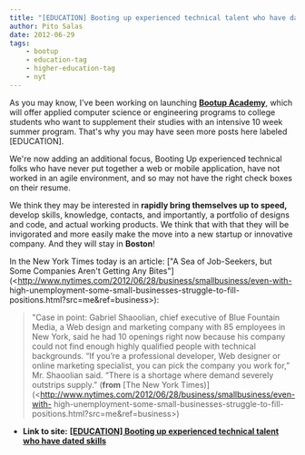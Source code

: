 ```yaml
---
title: "[EDUCATION] Booting up experienced technical talent who have dated skills"
author: Pito Salas
date: 2012-06-29
tags:
    - bootup
    - education-tag
    - higher-education-tag
    - nyt
---
```


As you may know, I've been working on launching [**Bootup
Academy**](<http://www.webbootup.com/>), which will offer applied computer
science or engineering programs to college students who want to supplement
their studies with an intensive 10 week summer program. That's why you may
have seen more posts here labeled [EDUCATION].

We're now adding an additional focus, Booting Up experienced technical folks
who have never put together a web or mobile application, have not worked in an
agile environment, and so may not have the right check boxes on their resume.

We think they may be interested in **rapidly bring themselves up to speed,**
develop skills, knowledge, contacts, and importantly, a portfolio of designs
and code, and actual working products. We think that with that they will be
invigorated and more easily make the move into a new startup or innovative
company. And they will stay in **Boston**!

In the New York Times today is an article: ["A Sea of Job-Seekers, but Some
Companies Aren't Getting Any
Bites"](<http://www.nytimes.com/2012/06/28/business/smallbusiness/even-with-
high-unemployment-some-small-businesses-struggle-to-fill-
positions.html?src=me&ref=business>):

> "Case in point: Gabriel Shaoolian, chief executive of Blue Fountain Media, a
> Web design and marketing company with 85 employees in New York, said he had
> 10 openings right now because his company could not find enough highly
> qualified people with technical backgrounds. “If you’re a professional
> developer, Web designer or online marketing specialist, you can pick the
> company you work for,” Mr. Shaoolian said. “There is a shortage where demand
> severely outstrips supply.” (**from** [The New York
> Times)](<http://www.nytimes.com/2012/06/28/business/smallbusiness/even-with-
> high-unemployment-some-small-businesses-struggle-to-fill-
> positions.html?src=me&ref=business>)


* **Link to site:** **[[EDUCATION] Booting up experienced technical talent who have dated skills](None)**
